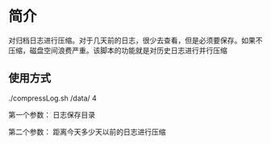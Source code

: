 # 简介

对归档日志进行压缩。对于几天前的日志，很少去查看，但是必须要保存。如果不压缩，磁盘空间浪费严重。该脚本的功能就是对历史日志进行并行压缩

## 使用方式

./compressLog.sh /data/ 4

第一个参数： 日志保存目录

第二个参数： 距离今天多少天以前的日志进行压缩
